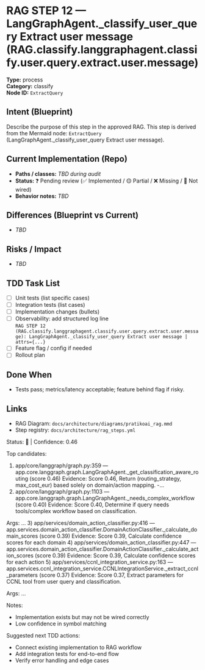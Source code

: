 # RAG STEP 12 — LangGraphAgent._classify_user_query Extract user message (RAG.classify.langgraphagent.classify.user.query.extract.user.message)

**Type:** process  
**Category:** classify  
**Node ID:** `ExtractQuery`

## Intent (Blueprint)
Describe the purpose of this step in the approved RAG. This step is derived from the Mermaid node: `ExtractQuery` (LangGraphAgent._classify_user_query Extract user message).

## Current Implementation (Repo)
- **Paths / classes:** _TBD during audit_
- **Status:** ❓ Pending review (✅ Implemented / 🟡 Partial / ❌ Missing / 🔌 Not wired)
- **Behavior notes:** _TBD_

## Differences (Blueprint vs Current)
- _TBD_

## Risks / Impact
- _TBD_

## TDD Task List
- [ ] Unit tests (list specific cases)
- [ ] Integration tests (list cases)
- [ ] Implementation changes (bullets)
- [ ] Observability: add structured log line  
  `RAG STEP 12 (RAG.classify.langgraphagent.classify.user.query.extract.user.message): LangGraphAgent._classify_user_query Extract user message | attrs={...}`
- [ ] Feature flag / config if needed
- [ ] Rollout plan

## Done When
- Tests pass; metrics/latency acceptable; feature behind flag if risky.

## Links
- RAG Diagram: `docs/architecture/diagrams/pratikoai_rag.mmd`
- Step registry: `docs/architecture/rag_steps.yml`


<!-- AUTO-AUDIT:BEGIN -->
Status: 🔌  |  Confidence: 0.46

Top candidates:
1) app/core/langgraph/graph.py:359 — app.core.langgraph.graph.LangGraphAgent._get_classification_aware_routing (score 0.46)
   Evidence: Score 0.46, Return (routing_strategy, max_cost_eur) based solely on domain/action mapping.
-...
2) app/core/langgraph/graph.py:1103 — app.core.langgraph.graph.LangGraphAgent._needs_complex_workflow (score 0.40)
   Evidence: Score 0.40, Determine if query needs tools/complex workflow based on classification.

Args:
...
3) app/services/domain_action_classifier.py:416 — app.services.domain_action_classifier.DomainActionClassifier._calculate_domain_scores (score 0.39)
   Evidence: Score 0.39, Calculate confidence scores for each domain
4) app/services/domain_action_classifier.py:447 — app.services.domain_action_classifier.DomainActionClassifier._calculate_action_scores (score 0.39)
   Evidence: Score 0.39, Calculate confidence scores for each action
5) app/services/ccnl_integration_service.py:163 — app.services.ccnl_integration_service.CCNLIntegrationService._extract_ccnl_parameters (score 0.37)
   Evidence: Score 0.37, Extract parameters for CCNL tool from user query and classification.

Args:
    ...

Notes:
- Implementation exists but may not be wired correctly
- Low confidence in symbol matching

Suggested next TDD actions:
- Connect existing implementation to RAG workflow
- Add integration tests for end-to-end flow
- Verify error handling and edge cases
<!-- AUTO-AUDIT:END -->